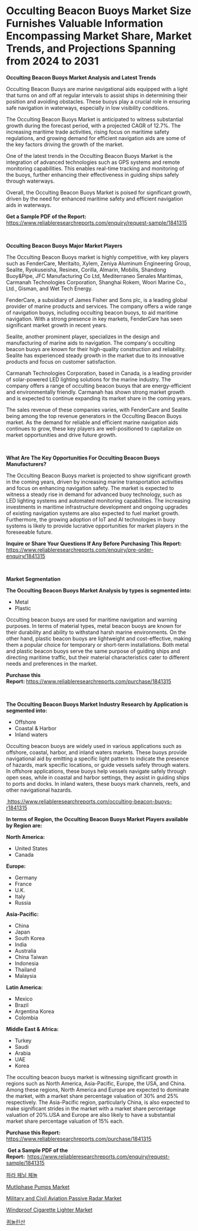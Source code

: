 <p><h1>Occulting Beacon Buoys Market Size Furnishes Valuable Information Encompassing Market Share, Market Trends, and Projections Spanning from 2024 to 2031</h1></p><p><strong>Occulting Beacon Buoys Market Analysis and Latest Trends</strong></p>
<p><p>Occulting Beacon Buoys are marine navigational aids equipped with a light that turns on and off at regular intervals to assist ships in determining their position and avoiding obstacles. These buoys play a crucial role in ensuring safe navigation in waterways, especially in low visibility conditions.</p><p>The Occulting Beacon Buoys Market is anticipated to witness substantial growth during the forecast period, with a projected CAGR of 12.7%. The increasing maritime trade activities, rising focus on maritime safety regulations, and growing demand for efficient navigation aids are some of the key factors driving the growth of the market.</p><p>One of the latest trends in the Occulting Beacon Buoys Market is the integration of advanced technologies such as GPS systems and remote monitoring capabilities. This enables real-time tracking and monitoring of the buoys, further enhancing their effectiveness in guiding ships safely through waterways.</p><p>Overall, the Occulting Beacon Buoys Market is poised for significant growth, driven by the need for enhanced maritime safety and efficient navigation aids in waterways.</p></p>
<p><strong>Get a Sample PDF of the Report:&nbsp;</strong> <a href="https://www.reliableresearchreports.com/enquiry/request-sample/1841315">https://www.reliableresearchreports.com/enquiry/request-sample/1841315</a></p>
<p>&nbsp;</p>
<p><strong>Occulting Beacon Buoys Major Market Players</strong></p>
<p><p>The Occulting Beacon Buoys market is highly competitive, with key players such as FenderCare, Meritaito, Xylem, Zeniya Aluminum Engineering Group, Sealite, Ryokuseisha, Resinex, Corilla, Almarin, Mobilis, Shandong Buoy&Pipe, JFC Manufacturing Co Ltd, Mediterraneo Senales Maritimas, Carmanah Technologies Corporation, Shanghai Rokem, Woori Marine Co., Ltd., Gisman, and Wet Tech Energy.</p><p>FenderCare, a subsidiary of James Fisher and Sons plc, is a leading global provider of marine products and services. The company offers a wide range of navigation buoys, including occulting beacon buoys, to aid maritime navigation. With a strong presence in key markets, FenderCare has seen significant market growth in recent years.</p><p>Sealite, another prominent player, specializes in the design and manufacturing of marine aids to navigation. The company's occulting beacon buoys are known for their high-quality construction and reliability. Sealite has experienced steady growth in the market due to its innovative products and focus on customer satisfaction.</p><p>Carmanah Technologies Corporation, based in Canada, is a leading provider of solar-powered LED lighting solutions for the marine industry. The company offers a range of occulting beacon buoys that are energy-efficient and environmentally friendly. Carmanah has shown strong market growth and is expected to continue expanding its market share in the coming years.</p><p>The sales revenue of these companies varies, with FenderCare and Sealite being among the top revenue generators in the Occulting Beacon Buoys market. As the demand for reliable and efficient marine navigation aids continues to grow, these key players are well-positioned to capitalize on market opportunities and drive future growth.</p></p>
<p>&nbsp;</p>
<p><strong>What Are The Key Opportunities For Occulting Beacon Buoys Manufacturers?</strong></p>
<p><p>The Occulting Beacon Buoys market is projected to show significant growth in the coming years, driven by increasing marine transportation activities and focus on enhancing navigation safety. The market is expected to witness a steady rise in demand for advanced buoy technology, such as LED lighting systems and automated monitoring capabilities. The increasing investments in maritime infrastructure development and ongoing upgrades of existing navigation systems are also expected to fuel market growth. Furthermore, the growing adoption of IoT and AI technologies in buoy systems is likely to provide lucrative opportunities for market players in the foreseeable future.</p></p>
<p><strong>Inquire or Share Your Questions If Any Before Purchasing This Report:</strong> <a href="https://www.reliableresearchreports.com/enquiry/pre-order-enquiry/1841315">https://www.reliableresearchreports.com/enquiry/pre-order-enquiry/1841315</a></p>
<p>&nbsp;</p>
<p><strong>Market Segmentation</strong></p>
<p><strong>The Occulting Beacon Buoys Market Analysis by types is segmented into:</strong></p>
<p><ul><li>Metal</li><li>Plastic</li></ul></p>
<p><p>Occulting beacon buoys are used for maritime navigation and warning purposes. In terms of material types, metal beacon buoys are known for their durability and ability to withstand harsh marine environments. On the other hand, plastic beacon buoys are lightweight and cost-effective, making them a popular choice for temporary or short-term installations. Both metal and plastic beacon buoys serve the same purpose of guiding ships and directing maritime traffic, but their material characteristics cater to different needs and preferences in the market.</p></p>
<p><strong>Purchase this Report:&nbsp;</strong><a href="https://www.reliableresearchreports.com/purchase/1841315">https://www.reliableresearchreports.com/purchase/1841315</a></p>
<p>&nbsp;</p>
<p><strong>The Occulting Beacon Buoys Market Industry Research by Application is segmented into:</strong></p>
<p><ul><li>Offshore</li><li>Coastal & Harbor</li><li>Inland waters</li></ul></p>
<p><p>Occulting beacon buoys are widely used in various applications such as offshore, coastal, harbor, and inland waters markets. These buoys provide navigational aid by emitting a specific light pattern to indicate the presence of hazards, mark specific locations, or guide vessels safely through waters. In offshore applications, these buoys help vessels navigate safely through open seas, while in coastal and harbor settings, they assist in guiding ships to ports and docks. In inland waters, these buoys mark channels, reefs, and other navigational hazards.</p></p>
<p><a href="https://www.reliableresearchreports.com/occulting-beacon-buoys-r1841315">&nbsp;https://www.reliableresearchreports.com/occulting-beacon-buoys-r1841315</a></p>
<p><strong>In terms of Region, the Occulting Beacon Buoys Market Players available by Region are:</strong></p>
<p>
    <p> <strong> North America: </strong>
        <ul>
            <li>United States</li>
            <li>Canada</li>
        </ul>
        </p> 
    <p> <strong> Europe: </strong>
        <ul>
            <li>Germany</li>
            <li>France</li>
            <li>U.K.</li>
            <li>Italy</li>
            <li>Russia</li>
        </ul>
        </p> 
    <p> <strong> Asia-Pacific: </strong>
        <ul>
            <li>China</li>
            <li>Japan</li>
            <li>South Korea</li>
            <li>India</li>
            <li>Australia</li>
            <li>China Taiwan</li>
            <li>Indonesia</li>
            <li>Thailand</li>
            <li>Malaysia</li>
        </ul>
        </p> 
    <p> <strong> Latin America: </strong>
        <ul>
            <li>Mexico</li>
            <li>Brazil</li>
            <li>Argentina Korea</li>
            <li>Colombia</li>
        </ul>
        </p> 
    <p> <strong> Middle East & Africa: </strong>
        <ul>
            <li>Turkey</li>
            <li>Saudi</li>
            <li>Arabia</li>
            <li>UAE</li>
            <li>Korea</li>
        </ul>
    </p>
    </p>
<p><p>The occulting beacon buoys market is witnessing significant growth in regions such as North America, Asia-Pacific, Europe, the USA, and China. Among these regions, North America and Europe are expected to dominate the market, with a market share percentage valuation of 30% and 25% respectively. The Asia-Pacific region, particularly China, is also expected to make significant strides in the market with a market share percentage valuation of 20%.USA and Europe are also likely to have a substantial market share percentage valuation of 15% each.</p></p>
<p><strong>Purchase this Report: </strong><a href="https://www.reliableresearchreports.com/purchase/1841315">https://www.reliableresearchreports.com/purchase/1841315</a></p>
<p>&nbsp;<strong>Get a Sample PDF of the Report:&nbsp;&nbsp;</strong><a href="https://www.reliableresearchreports.com/enquiry/request-sample/1841315">https://www.reliableresearchreports.com/enquiry/request-sample/1841315</a></p>
<p><strong></strong></p>
<p><p><a href="https://github.com/konokaryan/Market-Research-Report-List-2/blob/main/275722271596.md">파라 페닐 페놀</a></p><p><a href="https://github.com/Raeloodard576457/Market-Research-Report-List-1/blob/main/mutliphase-pumps-market.md">Mutliphase Pumps Market</a></p><p><a href="https://github.com/LiamKanenood/Market-Research-Report-List-1/blob/main/military-and-civil-aviation-passive-radar-market.md">Military and Civil Aviation Passive Radar Market</a></p><p><a href="https://medium.com/@tracey.skinner9085/evaluating-global-windproof-cigarette-lighter-market-trends-and-growth-opportunities-by-region-40fe5530cf94">Windproof Cigarette Lighter Market</a></p><p><a href="https://github.com/mithunmistry2258/Market-Research-Report-List-2/blob/main/516014171595.md">퀴놀린산</a></p></p>